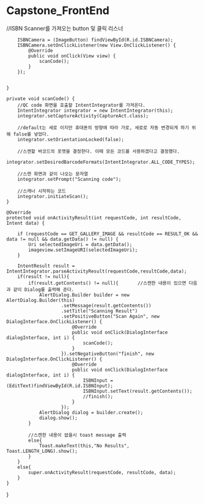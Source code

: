 # Capstone_FrontEnd

//ISBN Scanner를 가져오는 button 및 클릭 리스너
        
        ISBNCamera = (ImageButton) findViewById(R.id.ISBNCamera);
        ISBNCamera.setOnClickListener(new View.OnClickListener() {
            @Override
            public void onClick(View view) {
                scanCode();
            }
        });


    }

    private void scanCode() {
        //QC code 화면을 호출할 IntentIntegrator를 가져온다.
        IntentIntegrator integrator = new IntentIntegrator(this);
        integrator.setCaptureActivity(CaptureAct.class);
        
        //default는 세로 이지만 휴대폰의 방향에 따라 가로, 세로로 자동 변경되게 하기 위해 false를 넣었다.
        integrator.setOrientationLocked(false);
        
        //스캔할 바코드의 포맷을 결정한다. 이때 모든 코드를 사용하겠다고 결정했다.
        integrator.setDesiredBarcodeFormats(IntentIntegrator.ALL_CODE_TYPES);
        
        //스캔 화면과 같이 나오는 문자열
        integrator.setPrompt("Scanning code");
        
        //스캐너 시작하는 코드
        integrator.initiateScan();
    }

    @Override
    protected void onActivityResult(int requestCode, int resultCode, Intent data) {

        if (requestCode == GET_GALLERY_IMAGE && resultCode == RESULT_OK && data != null && data.getData() != null) {
            Uri selectedImageUri = data.getData();
            imageview.setImageURI(selectedImageUri);
        }

        IntentResult result = IntentIntegrator.parseActivityResult(requestCode,resultCode,data);
        if(result != null){
            if(result.getContents() != null){       //스캔한 내용이 있으면 다음과 같이 Dialog를 출력해 준다.
                AlertDialog.Builder builder = new AlertDialog.Builder(this)
                        .setMessage(result.getContents())
                        .setTitle("Scanning Result")
                        .setPositiveButton("Scan Again", new DialogInterface.OnClickListener() {
                            @Override
                            public void onClick(DialogInterface dialogInterface, int i) {
                                scanCode();
                            }
                        }).setNegativeButton("finish", new DialogInterface.OnClickListener() {
                            @Override
                            public void onClick(DialogInterface dialogInterface, int i) {
                                ISBNInput = (EditText)findViewById(R.id.ISBNInput);
                                ISBNInput.setText(result.getContents());
                                //finish();
                            }
                        });
                AlertDialog dialog = builder.create();
                dialog.show();
            }
            
            //스캔한 내용이 없을시 toast message 출력
            else{
                Toast.makeText(this,"No Results", Toast.LENGTH_LONG).show();
            }
        }
        else{
            super.onActivityResult(requestCode, resultCode, data);
        }
    }

}

